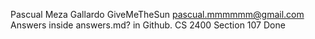 Pascual Meza Gallardo
GiveMeTheSun
pascual.mmmmmm@gmail.com
Answers inside answers.md? in Github.
CS 2400 Section 107
Done
